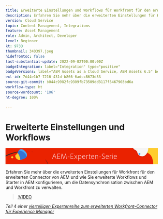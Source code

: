 ```yaml
---
title: Erweiterte Einstellungen und Workflows für Workfront für den erweiterten Connector von AEM
description: Erfahren Sie mehr über die erweiterten Einstellungen für Workfront für den erweiterten Connector von AEM und wie Sie erweiterte Workflows und Starter in AEM konfigurieren, um die Datensynchronisation zwischen AEM und Workfront zu verwalten.
version: Cloud Service
topic: Content Management, Integrations
feature: Asset Management
role: Admin, Architect, Developer
level: Beginner
kt: 9733
thumbnail: 340397.jpeg
hidefromtoc: false
last-substantial-update: 2022-09-02T00:00:00Z
badgeIntegration: label="Integration" type="positive"
badgeVersions: label="AEM Assets as a Cloud Service, AEM Assets 6.5" before-title="false"
exl-id: 7d44e1b7-7216-431d-b866-6adcc8673d53
source-git-commit: b044c9982fc9309fb73509dd3117f5467903bd6a
workflow-type: ht
source-wordcount: '106'
ht-degree: 100%

---
```


# Erweiterte Einstellungen und Workflows

![AEM-Expertenserie](./assets/banner.png)

Erfahren Sie mehr über die erweiterten Einstellungen für Workfront für den erweiterten Connector von AEM und wie Sie erweiterte Workflows und Starter in AEM konfigurieren, um die Datensynchronisation zwischen AEM und Workfront zu verwalten.

>[!VIDEO](https://video.tv.adobe.com/v/340397?quality=12&learn=on)

_Teil 4 einer [vierteiligen Expertenreihe zum erweiterten Workfront-Connector für Experience Manager](./overview.md)_

